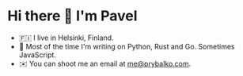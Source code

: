 # Hi there 👋 I'm Pavel

<!--
**prybalko/prybalko** is a ✨ _special_ ✨ repository because its `README.md` (this file) appears on your GitHub profile.

Here are some ideas to get you started:

- 🔭 I’m currently working on ...
- 🌱 I’m currently learning ...
- 👯 I’m looking to collaborate on ...
- 🤔 I’m looking for help with ...
- 💬 Ask me about ...
- 📫 How to reach me: ...
- 😄 Pronouns: ...
- ⚡ Fun fact: ...
-->

- 🇫🇮 I live in Helsinki, Finland.
- 🤖 Most of the time I'm writing on Python, Rust and Go. Sometimes JavaScript.
- ✉️ You can shoot me an email at [me@prybalko.com](mailto:me@prybalko.com).
